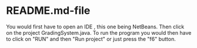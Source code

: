 # README.md-file
You would first have to open an IDE , this one being NetBeans.
Then click on the project GradingSystem.java.
To run the program you would then have to click on "RUN" and then "Run project" or just press the "f6" button.
